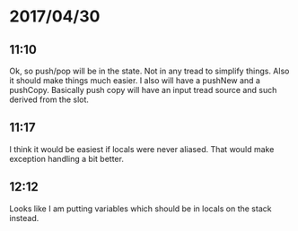 # 2017/04/30

## 11:10

Ok, so push/pop will be in the state. Not in any tread to simplify things.
Also it should make things much easier. I also will have a pushNew and a
pushCopy. Basically push copy will have an input tread source and such
derived from the slot.

## 11:17

I think it would be easiest if locals were never aliased. That would make
exception handling a bit better.

## 12:12

Looks like I am putting variables which should be in locals on the stack
instead.
